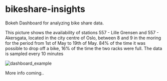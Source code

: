 # bikeshare-insights

Bokeh Dashboard for analyzing bike share data.


This picture shows the availability of stations 557 - Lille Grensen and 557 - Akersgata, located in the city centre of Oslo, between 8 and 9 in the moring for the period from 1st of May to 19th of May. 84% of the time it was possible to drop off a bike, 16% of the time the two racks were full. The data is sampled every 10 minutes 

![dashboard_example](https://user-images.githubusercontent.com/10868829/57975356-76cb5280-79c7-11e9-83d7-ac0862ed2c01.PNG "Dashboard example")

More info coming.. 
